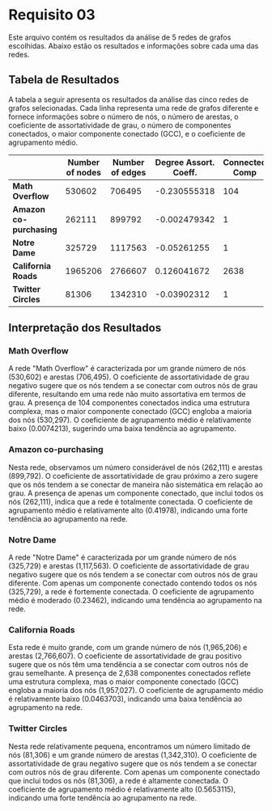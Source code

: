 # Requisito 03

Este arquivo contém os resultados da análise de 5 redes de grafos escolhidas. Abaixo estão os resultados e informações sobre cada uma das redes.

## Tabela de Resultados

A tabela a seguir apresenta os resultados da análise das cinco redes de grafos selecionadas. Cada linha representa uma rede de grafos diferente e fornece informações sobre o número de nós, o número de arestas, o coeficiente de assortatividade de grau, o número de componentes conectados, o maior componente conectado (GCC), e o coeficiente de agrupamento médio.

|                         | Number of nodes | Number of edges | Degree Assort. Coeff.| Connected Comp |   GCC   | Avg. Clust. Coeff. |
|-------------------------|---------------- |---------------- |--------------------- |----------------|---------|-------------------|
| **Math Overflow**       | 530602          | 706495          | -0.230555318         | 104            | 530297  | 0.0074213            |    
| **Amazon co-purchasing**| 262111          | 899792          | -0.002479342         | 1              | 262111  | 0.41978              |
| **Notre Dame**          | 325729          | 1117563         | -0.05261255          | 1              | 325729  | 0.23462              |
| **California Roads**    | 1965206         | 2766607         | 0.126041672          | 2638           | 1957027 | 0.0463703            |
| **Twitter Circles**     | 81306           | 1342310         | -0.03902312          | 1              | 81306   | 0.5653115            |

## Interpretação dos Resultados

### Math Overflow
A rede "Math Overflow" é caracterizada por um grande número de nós (530,602) e arestas (706,495). O coeficiente de assortatividade de grau negativo sugere que os nós tendem a se conectar com outros nós de grau diferente, resultando em uma rede não muito assortativa em termos de grau. A presença de 104 componentes conectados indica uma estrutura complexa, mas o maior componente conectado (GCC) engloba a maioria dos nós (530,297). O coeficiente de agrupamento médio é relativamente baixo (0.0074213), sugerindo uma baixa tendência ao agrupamento.

### Amazon co-purchasing
Nesta rede, observamos um número considerável de nós (262,111) e arestas (899,792). O coeficiente de assortatividade de grau próximo a zero sugere que os nós tendem a se conectar de maneira não sistemática em relação ao grau. A presença de apenas um componente conectado, que inclui todos os nós (262,111), indica que a rede é totalmente conectada. O coeficiente de agrupamento médio é relativamente alto (0.41978), indicando uma forte tendência ao agrupamento na rede.

### Notre Dame
A rede "Notre Dame" é caracterizada por um grande número de nós (325,729) e arestas (1,117,563). O coeficiente de assortatividade de grau negativo sugere que os nós tendem a se conectar com outros nós de grau diferente. Com apenas um componente conectado contendo todos os nós (325,729), a rede é fortemente conectada. O coeficiente de agrupamento médio é moderado (0.23462), indicando uma tendência ao agrupamento na rede.

### California Roads
Esta rede é muito grande, com um grande número de nós (1,965,206) e arestas (2,766,607). O coeficiente de assortatividade de grau positivo sugere que os nós têm uma tendência a se conectar com outros nós de grau semelhante. A presença de 2,638 componentes conectados reflete uma estrutura complexa, mas o maior componente conectado (GCC) engloba a maioria dos nós (1,957,027). O coeficiente de agrupamento médio é relativamente baixo (0.0463703), indicando uma baixa tendência ao agrupamento na rede.

### Twitter Circles
Nesta rede relativamente pequena, encontramos um número limitado de nós (81,306) e um grande número de arestas (1,342,310). O coeficiente de assortatividade de grau negativo sugere que os nós tendem a se conectar com outros nós de grau diferente. Com apenas um componente conectado que inclui todos os nós (81,306), a rede é altamente conectada. O coeficiente de agrupamento médio é relativamente alto (0.5653115), indicando uma forte tendência ao agrupamento na rede.




